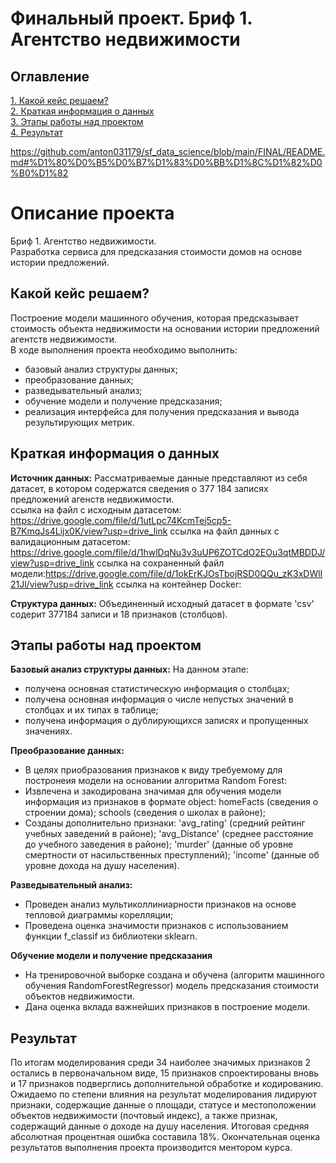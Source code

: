 # Финальный проект. Бриф 1. Агентство недвижимости

## Оглавление
[1. Какой кейс решаем?](https://github.com/anton031179/sf_data_science/blob/main/FINAL/README.md#%D0%BA%D0%B0%D0%BA%D0%BE%D0%B9-%D0%BA%D0%B5%D0%B9%D1%81-%D1%80%D0%B5%D1%88%D0%B0%D0%B5%D0%BC)  
[2. Краткая информация о данных](https://github.com/anton031179/sf_data_science/blob/main/FINAL/README.md#%D0%BA%D1%80%D0%B0%D1%82%D0%BA%D0%B0%D1%8F-%D0%B8%D0%BD%D1%84%D0%BE%D1%80%D0%BC%D0%B0%D1%86%D0%B8%D1%8F-%D0%BE-%D0%B4%D0%B0%D0%BD%D0%BD%D1%8B%D1%85)  
[3. Этапы работы над проектом](https://github.com/anton031179/sf_data_science/blob/main/FINAL/README.md#%D1%8D%D1%82%D0%B0%D0%BF%D1%8B-%D1%80%D0%B0%D0%B1%D0%BE%D1%82%D1%8B-%D0%BD%D0%B0%D0%B4-%D0%BF%D1%80%D0%BE%D0%B5%D0%BA%D1%82%D0%BE%D0%BC)  
[4. Результат](https://github.com/anton031179/sf_data_science/blob/main/FINAL/README.md#%D1%80%D0%B5%D0%B7%D1%83%D0%BB%D1%8C%D1%82%D0%B0%D1%82)   

https://github.com/anton031179/sf_data_science/blob/main/FINAL/README.md#%D1%80%D0%B5%D0%B7%D1%83%D0%BB%D1%8C%D1%82%D0%B0%D1%82

# Описание проекта 
Бриф 1. Агентство недвижимости.  
Разработка сервиса для предсказания стоимости домов на основе истории предложений.
				
## Какой кейс решаем?
Построение модели машинного обучения, которая предсказывает стоимость объекта недвижимости на основании истории предложений агентств недвижимости.  
В ходе выполнения проекта необходимо выполнить:
- базовый анализ структуры данных;
- преобразование данных;
- разведывательный анализ;
- обучение модели и получение предсказания;
- реализация интерфейса для получения предсказания и вывода результирующих метрик.

## Краткая информация о данных

**Источник данных:** 
Рассматриваемые данные представляют из себя датасет, в котором содержатся сведения о 377 184 записях предложений агенств недвижимости.  
ссылка на файл с исходным датасетом: https://drive.google.com/file/d/1utLpc74KcmTej5cp5-B7KmqJs4Lijx0K/view?usp=drive_link
ссылка на файл данных с валидационным датасетом: https://drive.google.com/file/d/1hwlDqNu3v3uUP6ZOTCdO2EOu3qtMBDDJ/view?usp=drive_link
ссылка на сохраненный файл модели:https://drive.google.com/file/d/1okErKJOsTbojRSD0QQu_zK3xDWlI21Jl/view?usp=drive_link
ссылка на контейнер Docker: 

**Структура данных:** 
Объединенный исходный датасет в формате 'csv' содерит 377184 записи и 18 признаков (столбцов).
  
## Этапы работы над проектом

**Базовый анализ структуры данных:**
На данном этапе:
- получена основная статистическую информация о столбцах;
- получена основная информация о числе непустых значений в столбцах и их типах в таблице;
- получена информация о дублирующихся записях и пропущенных значениях.

**Преобразование данных:**
- В целях приобразования признаков к виду требуемому для постронеия модели на основании алгоритма Random Forest:
- Извлечена и закодирована значимая для обучения модели информация из признаков в формате object: 
    homeFacts (сведения о строении дома);
    schools (сведения о школах в районе);
- Созданы дополнительно признаки: 
    'avg_rating' (средний рейтинг учебных заведений в районе);
    'avg_Distance' (среднее расстояние до учебного заведения в районе);
    'murder' (данные об уровне смертности от насильственных преступлений);
    'income' (данные об уровне дохода на душу населения).

**Разведывательный анализ:**
- Проведен анализ мультиколлиниарности признаков на основе тепловой диаграммы корелляции;
- Проведена оценка значимости признаков с использованием функции f_classif из библиотеки sklearn.

**Обучение модели и получение предсказания**
- На тренировочной выборке создана и обучена (алгоритм машинного обучения RandomForestRegressor) модель предсказания стоимости объектов недвижимости.
- Дана оценка вклада важнейших признаков в построение модели.

## Результат  
По итогам моделирования среди 34 наиболее значимых признаков 2 остались в первоначальном виде, 15 признаков спроектированы вновь и 17 признаков подверглись дополнительной обработке и кодированию. Ожидаемо по степени влияния на результат моделирования лидируют признаки, содержащие данные о площади, статусе и местоположении объектов недвижимости (почтовый индекс), а также признак, содержащий данные о доходе на душу населения. Итоговая средняя абсолютная процентная ошибка составила 18%.
Окончательная оценка результатов выполнения проекта производится ментором курса.

